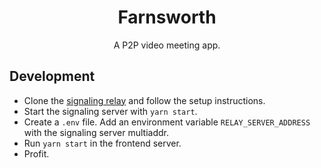 <div align="center">
  <h1>Farnsworth</h1>
  <p>A P2P video meeting app.<p>
</div>

## Development

- Clone the [signaling relay](github.com/PsychoLlama/p2p-signaling-relay) and follow the setup instructions.
- Start the signaling server with `yarn start`.
- Create a `.env` file. Add an environment variable `RELAY_SERVER_ADDRESS` with the signaling server multiaddr.
- Run `yarn start` in the frontend server.
- Profit.

